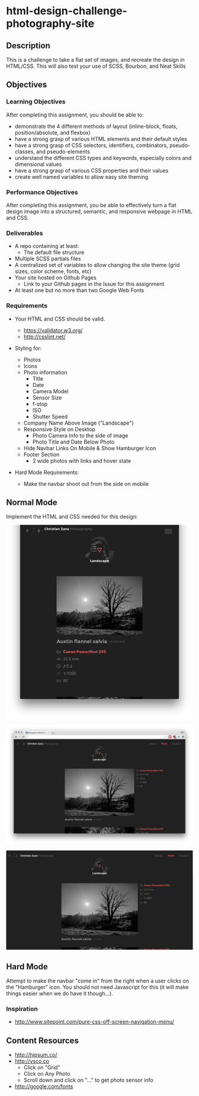 # html-design-challenge-photography-site

## Description

This is a challenge to take a flat set of images, and recreate the design in HTML/CSS.
This will also test your use of SCSS, Bourbon, and Neat Skills

## Objectives

### Learning Objectives

After completing this assignment, you should be able to:

- demonstrate the 4 different methods of layout (inline-block, floats, position/absolute, and flexbox)
- have a strong grasp of various HTML elements and their default styles
- have a strong grasp of CSS selectors, identifiers, combinators, pseudo-classes, and pseudo-elements
- understand the different CSS types and keywords, especially colors and dimensional values
- have a strong grasp of various CSS properties and their values
- create well named variables to allow easy site theming

### Performance Objectives

After completing this assignment, you be able to effectively turn a flat design image into a structured, semantic, and responsive webpage in HTML and CSS.

### Deliverables

* A repo containing at least:
    * The default file structure
* Multiple SCSS partials files
* A centralized set of variables to allow changing the site theme (grid sizes, color scheme, fonts, etc)
* Your site hosted on Github Pages
    - Link to your Github pages in the Issue for this assignment
* At least one but no more than two Google Web Fonts

### Requirements

* Your HTML and CSS should be valid.
    - https://validator.w3.org/
    - http://csslint.net/
* Styling for:
    - Photos
    - Icons
    - Photo information
        + Title
        + Date
        + Camera Model
        + Sensor Size
        + f-stop
        + ISO
        + Shutter Speed
    - Company Name Above Image ("Landscape")
    - Responsive Style on Desktop
        + Photo Camera Info to the side of image
        + Photo Title and Date Below Photo
    + Hide Navbar Links On Mobile & Show Hamburger Icon
    + Footer Section
        * 2 wide photos with links and hover state

* Hard Mode Requirements:
    - Make the navbar shoot out from the side on mobile

## Normal Mode

Implement the HTML and CSS needed for this design:

![](./1.png)

![](./2.png)

![](./1.gif)

## Hard Mode

Attempt to make the navbar "come in" from the right when a user clicks on the "Hamburger" icon.
You should not need Javascript for this (it will make things easier when we do have it though...).

### Inspiration

* http://www.sitepoint.com/pure-css-off-screen-navigation-menu/


## Content Resources

* http://hipsum.co/
* http://vsco.co
   * Click on "Grid"
   * Click on Any Photo
   * Scroll down and click on "..." to get photo sensor info
* http://google.com/fonts

